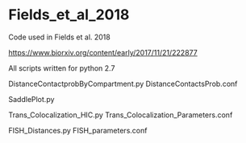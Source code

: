 # Fields_et_al_2018
Code used in Fields et al. 2018

https://www.biorxiv.org/content/early/2017/11/21/222877

All scripts written for python 2.7
  
DistanceContactprobByCompartment.py
  DistanceContactsProb.conf
  
SaddlePlot.py
  
Trans_Colocalization_HIC.py
  Trans_Colocalization_Parameters.conf

FISH_Distances.py
  FISH_parameters.conf
